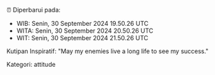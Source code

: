 ⏰ Diperbarui pada:
- WIB: Senin, 30 September 2024 19.50.26 UTC
- WITA: Senin, 30 September 2024 20.50.26 UTC
- WIT: Senin, 30 September 2024 21.50.26 UTC

Kutipan Inspiratif:
"May my enemies live a long life to see my success."


Kategori: attitude

